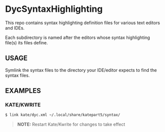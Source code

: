 # DycSyntaxHighlighting

This repo contains syntax highlighting definition files for various text editors and IDEs.

Each subdirectory is named after the editors whose syntax highlighting file(s) its files define.

## USAGE
Symlink the syntax files to the directory your IDE/editor expects to find the syntax files.

## EXAMPLES

### KATE/KWRITE

```bash
$ link kate/dyc.xml ~/.local/share/katepart5/syntax/
```
> **NOTE:** Restart Kate/Kwrite for changes to take effect
